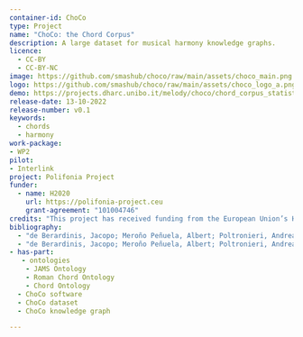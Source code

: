 ```yaml
---
container-id: ChoCo
type: Project
name: "ChoCo: the Chord Corpus"
description: A large dataset for musical harmony knowledge graphs.
licence:
  - CC-BY
  - CC-BY-NC
image: https://github.com/smashub/choco/raw/main/assets/choco_main.png
logo: https://github.com/smashub/choco/raw/main/assets/choco_logo_a.png
demo: https://projects.dharc.unibo.it/melody/choco/chord_corpus_statistics
release-date: 13-10-2022
release-number: v0.1
keywords:
  - chords
  - harmony
work-package: 
- WP2
pilot:
- Interlink
project: Polifonia Project
funder:
  - name: H2020
    url: https://polifonia-project.ceu
    grant-agreement: "101004746"
credits: "This project has received funding from the European Union’s Horizon 2020 research and innovation programme under grant agreement N. 101004746"
bibliography:
  - "de Berardinis, Jacopo; Meroño Peñuela, Albert; Poltronieri, Andrea; Presutti, Valentina. ChoCo: a Chord Corpus and a Data Transformation Workflow for Musical Harmony Knowledge Graphs (manuscript in progress)."
  - "de Berardinis, Jacopo; Meroño Peñuela, Albert; Poltronieri, Andrea; Presutti, Valentina. The Music Annotation Pattern. In The 13th Workshop on Ontology Design and Patterns (WOP2022) in conjunction with the International Semantic Web Conference (ISWC)."
- has-part:
   - ontologies
    - JAMS Ontology
    - Roman Chord Ontology
    - Chord Ontology
  - ChoCo software
  - ChoCo dataset
  - ChoCo knowledge graph

---
```

